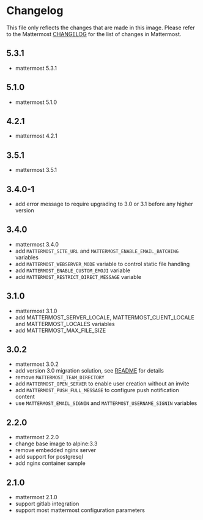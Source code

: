 # Changelog

This file only reflects the changes that are made in this image. Please refer to
the Mattermost [CHANGELOG](http://docs.mattermost.com/administration/changelog.html)
for the list of changes in Mattermost.

## 5.3.1

- mattermost 5.3.1


## 5.1.0

- mattermost 5.1.0

## 4.2.1

- mattermost 4.2.1

## 3.5.1

- mattermost 3.5.1

## 3.4.0-1

- add error message to require upgrading to 3.0 or 3.1 before any higher version

## 3.4.0

- mattermost 3.4.0
- add `MATTERMOST_SITE_URL` and `MATTERMOST_ENABLE_EMAIL_BATCHING` variables
- add `MATTERMOST_WEBSERVER_MODE` variable to control static file handling
- add `MATTERMOST_ENABLE_CUSTOM_EMOJI` variable
- add `MATTERMOST_RESTRICT_DIRECT_MESSAGE` variable

## 3.1.0

- mattermost 3.1.0
- add MATTERMOST_SERVER_LOCALE, MATTERMOST_CLIENT_LOCALE and MATTERMOST_LOCALES variables
- add MATTERMOST_MAX_FILE_SIZE

## 3.0.2

- mattermost 3.0.2
- add version 3.0 migration solution, see [README](README.md) for details
- remove `MATTERMOST_TEAM_DIRECTORY`
- add `MATTERMOST_OPEN_SERVER` to enable user creation without an invite
- add `MATTERMOST_PUSH_FULL_MESSAGE` to configure push notification content
- use `MATTERMOST_EMAIL_SIGNIN` and `MATTERMOST_USERNAME_SIGNIN` variables

## 2.2.0

- mattermost 2.2.0
- change base image to alpine:3.3
- remove embedded nginx server
- add support for postgresql
- add nginx container sample

## 2.1.0

- mattermost 2.1.0
- support gitlab integration
- support most mattermost configuration parameters
